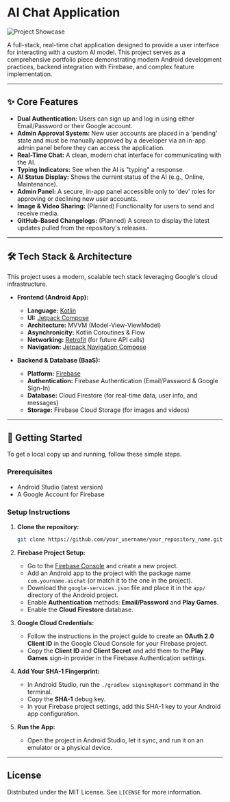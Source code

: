 # AI Chat Application

![Project Showcase](https://your-image-url-here.com/showcase.png) <!-- It's highly recommended to add a screenshot or banner here! -->

A full-stack, real-time chat application designed to provide a user interface for interacting with a custom AI model. This project serves as a comprehensive portfolio piece demonstrating modern Android development practices, backend integration with Firebase, and complex feature implementation.

---

## ✨ Core Features

-   **Dual Authentication:** Users can sign up and log in using either Email/Password or their Google account.
-   **Admin Approval System:** New user accounts are placed in a 'pending' state and must be manually approved by a developer via an in-app admin panel before they can access the application.
-   **Real-Time Chat:** A clean, modern chat interface for communicating with the AI.
-   **Typing Indicators:** See when the AI is "typing" a response.
-   **AI Status Display:** Shows the current status of the AI (e.g., Online, Maintenance).
-   **Admin Panel:** A secure, in-app panel accessible only to 'dev' roles for approving or declining new user accounts.
-   **Image & Video Sharing:** (Planned) Functionality for users to send and receive media.
-   **GitHub-Based Changelogs:** (Planned) A screen to display the latest updates pulled from the repository's releases.

---

## 🛠️ Tech Stack & Architecture

This project uses a modern, scalable tech stack leveraging Google's cloud infrastructure.

-   **Frontend (Android App):**
    -   **Language:** [Kotlin](https://kotlinlang.org/)
    -   **UI:** [Jetpack Compose](https://developer.android.com/jetpack/compose)
    -   **Architecture:** MVVM (Model-View-ViewModel)
    -   **Asynchronicity:** Kotlin Coroutines & Flow
    -   **Networking:** [Retrofit](https://square.github.io/retrofit/) (for future API calls)
    -   **Navigation:** [Jetpack Navigation Compose](https://developer.android.com/jetpack/compose/navigation)

-   **Backend & Database (BaaS):**
    -   **Platform:** [Firebase](https://firebase.google.com/)
    -   **Authentication:** Firebase Authentication (Email/Password & Google Sign-In)
    -   **Database:** Cloud Firestore (for real-time data, user info, and messages)
    -   **Storage:** Firebase Cloud Storage (for images and videos)

---

## 🚀 Getting Started

To get a local copy up and running, follow these simple steps.

### Prerequisites

-   Android Studio (latest version)
-   A Google Account for Firebase

### Setup Instructions

1.  **Clone the repository:**
    ```sh
    git clone https://github.com/your_username/your_repository_name.git
    ```

2.  **Firebase Project Setup:**
    -   Go to the [Firebase Console](https://console.firebase.google.com/) and create a new project.
    -   Add an Android app to the project with the package name `com.yourname.aichat` (or match it to the one in the project).
    -   Download the `google-services.json` file and place it in the `app/` directory of the Android project.
    -   Enable **Authentication** methods: **Email/Password** and **Play Games**.
    -   Enable the **Cloud Firestore** database.

3.  **Google Cloud Credentials:**
    -   Follow the instructions in the project guide to create an **OAuth 2.0 Client ID** in the Google Cloud Console for your Firebase project.
    -   Copy the **Client ID** and **Client Secret** and add them to the **Play Games** sign-in provider in the Firebase Authentication settings.

4.  **Add Your SHA-1 Fingerprint:**
    -   In Android Studio, run the `./gradlew signingReport` command in the terminal.
    -   Copy the **SHA-1** debug key.
    -   In your Firebase project settings, add this SHA-1 key to your Android app configuration.

5.  **Run the App:**
    -   Open the project in Android Studio, let it sync, and run it on an emulator or a physical device.

---

## License

Distributed under the MIT License. See `LICENSE` for more information.
